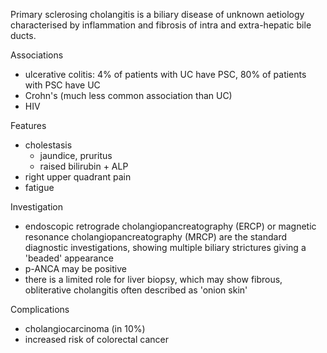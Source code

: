 Primary sclerosing cholangitis is a biliary disease of unknown aetiology characterised by inflammation and fibrosis of intra and extra\-hepatic bile ducts.  
  
Associations  
* ulcerative colitis: 4% of patients with UC have PSC, 80% of patients with PSC have UC
* Crohn's (much less common association than UC)
* HIV

  
Features  
* cholestasis
	+ jaundice, pruritus
	+ raised bilirubin \+ ALP
* right upper quadrant pain
* fatigue

  
Investigation  
* endoscopic retrograde cholangiopancreatography (ERCP) or magnetic resonance cholangiopancreatography (MRCP) are the standard diagnostic investigations, showing multiple biliary strictures giving a 'beaded' appearance
* p\-ANCA may be positive
* there is a limited role for liver biopsy, which may show fibrous, obliterative cholangitis often described as 'onion skin'

  
Complications  
* cholangiocarcinoma (in 10%)
* increased risk of colorectal cancer
